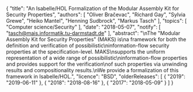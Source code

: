 {
    "title": "An Isabelle/HOL Formalization of the Modular Assembly Kit for Security Properties",
    "authors": [
        "Oliver Bračevac",
        "Richard Gay",
        "Sylvia Grewe",
        "Heiko Mantel",
        "Henning Sudbrock",
        "Markus Tasch"
    ],
    "topics": [
        "Computer science/Security"
    ],
    "date": "2018-05-07",
    "notify": [
        "tasch@mais.informatik.tu-darmstadt.de"
    ],
    "abstract": "\nThe \"Modular Assembly Kit for Security Properties\" (MAKS) is\na framework for both the definition and verification of possibilistic\ninformation-flow security properties at the specification-level. MAKS\nsupports the uniform representation of a wide range of possibilistic\ninformation-flow properties and provides support for the verification\nof such properties via unwinding results and compositionality results.\nWe provide a formalization of this framework in Isabelle/HOL.",
    "licence": "BSD",
    "olderReleases": [
        {
            "2019": "2019-06-11"
        },
        {
            "2018": "2018-08-16"
        },
        {
            "2017": "2018-05-09"
        }
    ]
}